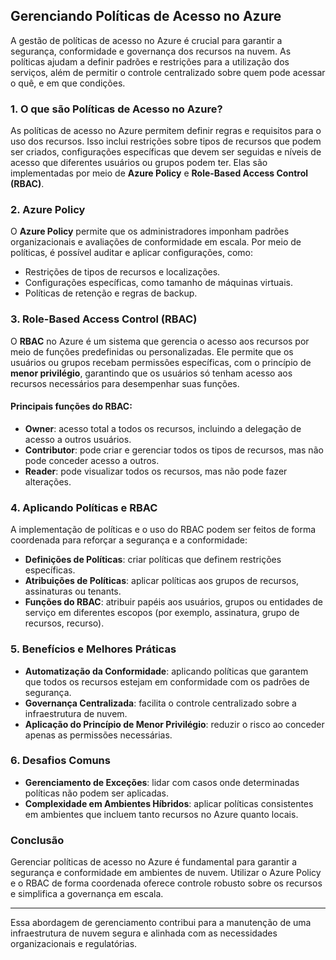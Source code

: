 ## Gerenciando Políticas de Acesso no Azure

A gestão de políticas de acesso no Azure é crucial para garantir a segurança, conformidade e governança dos recursos na nuvem. As políticas ajudam a definir padrões e restrições para a utilização dos serviços, além de permitir o controle centralizado sobre quem pode acessar o quê, e em que condições.

### 1. **O que são Políticas de Acesso no Azure?**
As políticas de acesso no Azure permitem definir regras e requisitos para o uso dos recursos. Isso inclui restrições sobre tipos de recursos que podem ser criados, configurações específicas que devem ser seguidas e níveis de acesso que diferentes usuários ou grupos podem ter. Elas são implementadas por meio de **Azure Policy** e **Role-Based Access Control (RBAC)**.

### 2. **Azure Policy**
O **Azure Policy** permite que os administradores imponham padrões organizacionais e avaliações de conformidade em escala. Por meio de políticas, é possível auditar e aplicar configurações, como:
   - Restrições de tipos de recursos e localizações.
   - Configurações específicas, como tamanho de máquinas virtuais.
   - Políticas de retenção e regras de backup.

### 3. **Role-Based Access Control (RBAC)**
O **RBAC** no Azure é um sistema que gerencia o acesso aos recursos por meio de funções predefinidas ou personalizadas. Ele permite que os usuários ou grupos recebam permissões específicas, com o princípio de **menor privilégio**, garantindo que os usuários só tenham acesso aos recursos necessários para desempenhar suas funções.

#### Principais funções do RBAC:
   - **Owner**: acesso total a todos os recursos, incluindo a delegação de acesso a outros usuários.
   - **Contributor**: pode criar e gerenciar todos os tipos de recursos, mas não pode conceder acesso a outros.
   - **Reader**: pode visualizar todos os recursos, mas não pode fazer alterações.

### 4. **Aplicando Políticas e RBAC**
A implementação de políticas e o uso do RBAC podem ser feitos de forma coordenada para reforçar a segurança e a conformidade:
   - **Definições de Políticas**: criar políticas que definem restrições específicas.
   - **Atribuições de Políticas**: aplicar políticas aos grupos de recursos, assinaturas ou tenants.
   - **Funções do RBAC**: atribuir papéis aos usuários, grupos ou entidades de serviço em diferentes escopos (por exemplo, assinatura, grupo de recursos, recurso).

### 5. **Benefícios e Melhores Práticas**
   - **Automatização da Conformidade**: aplicando políticas que garantem que todos os recursos estejam em conformidade com os padrões de segurança.
   - **Governança Centralizada**: facilita o controle centralizado sobre a infraestrutura de nuvem.
   - **Aplicação do Princípio de Menor Privilégio**: reduzir o risco ao conceder apenas as permissões necessárias.

### 6. **Desafios Comuns**
   - **Gerenciamento de Exceções**: lidar com casos onde determinadas políticas não podem ser aplicadas.
   - **Complexidade em Ambientes Híbridos**: aplicar políticas consistentes em ambientes que incluem tanto recursos no Azure quanto locais.

### Conclusão
Gerenciar políticas de acesso no Azure é fundamental para garantir a segurança e conformidade em ambientes de nuvem. Utilizar o Azure Policy e o RBAC de forma coordenada oferece controle robusto sobre os recursos e simplifica a governança em escala.

---

Essa abordagem de gerenciamento contribui para a manutenção de uma infraestrutura de nuvem segura e alinhada com as necessidades organizacionais e regulatórias.
